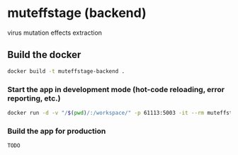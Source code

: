 # muteffstage (backend)

virus mutation effects extraction

## Build the docker
```bash
docker build -t muteffstage-backend .
```

### Start the app in development mode (hot-code reloading, error reporting, etc.)
```bash
docker run -d -v "/$(pwd)/:/workspace/" -p 61113:5003 -it --rm muteffstage-backend:latest flask run -p 5003 -h 0.0.0.0
```

### Build the app for production
```bash
TODO
```
